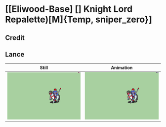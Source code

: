 # [\[Eliwood-Base\] \[\] Knight Lord Repalette\)\[M\]{Temp, sniper_zero}]

## Credit


	
## Lance

| Still | Animation |
| :---: | :-------: |
| ![Lance still](./Lance_000.png) | ![Lance animation](./Lance.gif) |
